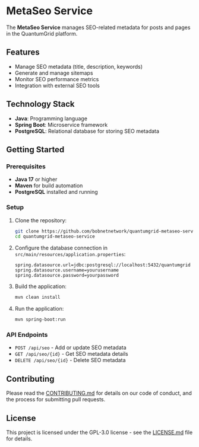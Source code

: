 # MetaSeo Service

The **MetaSeo Service** manages SEO-related metadata for posts and pages in the QuantumGrid platform.

## Features

- Manage SEO metadata (title, description, keywords)
- Generate and manage sitemaps
- Monitor SEO performance metrics
- Integration with external SEO tools

## Technology Stack

- **Java**: Programming language
- **Spring Boot**: Microservice framework
- **PostgreSQL**: Relational database for storing SEO metadata

## Getting Started

### Prerequisites

- **Java 17** or higher
- **Maven** for build automation
- **PostgreSQL** installed and running

### Setup

1. Clone the repository:
    ```bash
    git clone https://github.com/bobnetnetwork/quantumgrid-metaseo-service.git
    cd quantumgrid-metaseo-service
    ```

2. Configure the database connection in `src/main/resources/application.properties`:
    ```
    spring.datasource.url=jdbc:postgresql://localhost:5432/quantumgrid
    spring.datasource.username=yourusername
    spring.datasource.password=yourpassword
    ```

3. Build the application:
    ```bash
    mvn clean install
    ```

4. Run the application:
    ```bash
    mvn spring-boot:run
    ```

### API Endpoints

- `POST /api/seo` - Add or update SEO metadata
- `GET /api/seo/{id}` - Get SEO metadata details
- `DELETE /api/seo/{id}` - Delete SEO metadata

## Contributing

Please read the [CONTRIBUTING.md](https://github.com/bobnetnetwork/quantumgrid/blob/main/CONTRIBUTING.md) for details on our code of conduct, and the process for submitting pull requests.

## License

This project is licensed under the GPL-3.0 license - see the [LICENSE.md](https://github.com/bobnetnetwork/quantumgrid/blob/main/LICENSE.md) file for details.
